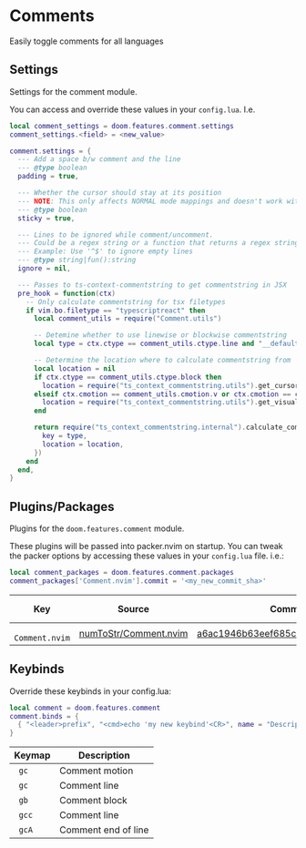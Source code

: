 # Comments

Easily toggle comments for all languages


## Settings

Settings for the comment module.

You can access and override these values in your `config.lua`. I.e.
```lua
local comment_settings = doom.features.comment.settings
comment_settings.<field> = <new_value>
```
```lua
comment.settings = {
  --- Add a space b/w comment and the line
  --- @type boolean
  padding = true,

  --- Whether the cursor should stay at its position
  --- NOTE: This only affects NORMAL mode mappings and doesn't work with dot-repeat
  --- @type boolean
  sticky = true,

  --- Lines to be ignored while comment/uncomment.
  --- Could be a regex string or a function that returns a regex string.
  --- Example: Use '^$' to ignore empty lines
  --- @type string|fun():string
  ignore = nil,

  --- Passes to ts-context-commentstring to get commentstring in JSX
  pre_hook = function(ctx)
    -- Only calculate commentstring for tsx filetypes
    if vim.bo.filetype == "typescriptreact" then
      local comment_utils = require("Comment.utils")

      -- Detemine whether to use linewise or blockwise commentstring
      local type = ctx.ctype == comment_utils.ctype.line and "__default" or "__multiline"

      -- Determine the location where to calculate commentstring from
      local location = nil
      if ctx.ctype == comment_utils.ctype.block then
        location = require("ts_context_commentstring.utils").get_cursor_location()
      elseif ctx.cmotion == comment_utils.cmotion.v or ctx.cmotion == comment_utils.cmotion.V then
        location = require("ts_context_commentstring.utils").get_visual_start_location()
      end

      return require("ts_context_commentstring.internal").calculate_commentstring({
        key = type,
        location = location,
      })
    end
  end,
}
```



## Plugins/Packages

Plugins for the `doom.features.comment` module.

These plugins will be passed into packer.nvim on startup.  You can tweak
the packer options by accessing these values in your `config.lua` file.
i.e.:

```lua
local comment_packages = doom.features.comment.packages
comment_packages['Comment.nvim'].commit = '<my_new_commit_sha>'
```

|          Key |                Source |                            Commit | Is Lazy? |
| ------------ | --------------------- | --------------------------------- | -------- |
| <code> Comment.nvim </code> | [numToStr/Comment.nvim](https://github.com/numToStr/Comment.nvim) | [a6ac1946b63eef685c27f8da928d9f4e7](https://github.com/numToStr/Comment.nvim/commit/98c81efa6ac1946b63eef685c27f8da928d9f4e7) |          |

## Keybinds

Override these keybinds in your config.lua:

```lua
local comment = doom.features.comment
comment.binds = {
  { "<leader>prefix", "<cmd>echo 'my new keybind'<CR>", name = "Description for my new keybind" }
}
```

| Keymap |         Description |
| ------ | ------------------- |
| <code> gc </code> |      Comment motion |
| <code> gc </code> |        Comment line |
| <code> gb </code> |       Comment block |
| <code> gcc </code> |        Comment line |
| <code> gcA </code> | Comment end of line |
